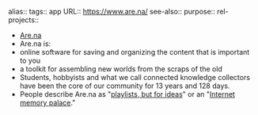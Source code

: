 alias::
tags:: app
URL:: https://www.are.na/
see-also::
purpose::
rel-projects::

- [Are.na](https://www.are.na/)
- Are.na is:
- online software for saving and organizing the content that is important to you
- a toolkit for assembling new worlds from the scraps of the old
- Students, hobbyists and what we call connected knowledge collectors have been the core of our community for 13 years and 128 days.
- People describe Are.na as "[playlists, but for ideas](https://www.are.na/block/1555253)" or an "[Internet memory palace](https://www.are.na/block/16687864)."
